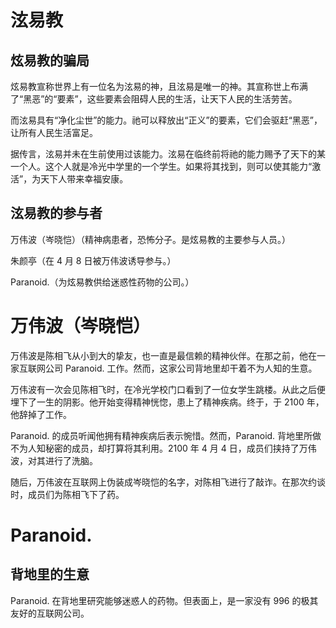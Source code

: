 # 泫易教

## 炫易教的骗局

炫易教宣称世界上有一位名为泫易的神，且泫易是唯一的神。其宣称世上布满了“黑恶”的“要素”，这些要素会阻碍人民的生活，让天下人民的生活劳苦。

而泫易具有“净化尘世”的能力。祂可以释放出“正义”的要素，它们会驱赶“黑恶”，让所有人民生活富足。

据传言，泫易并未在生前使用过该能力。泫易在临终前将祂的能力赐予了天下的某一个人。这个人就是冷光中学里的一个学生。如果将其找到，则可以使其能力“激活”，为天下人带来幸福安康。

## 泫易教的参与者

万伟波（岑晓恺）（精神病患者，恐怖分子。是炫易教的主要参与人员。）

朱颜亭（在 4 月 8 日被万伟波诱导参与。）

Paranoid.（为炫易教供给迷惑性药物的公司。）

# 万伟波（岑晓恺）

万伟波是陈相飞从小到大的挚友，也一直是最信赖的精神伙伴。在那之前，他在一家互联网公司 Paranoid. 工作。然而，这家公司背地里却干着不为人知的生意。

万伟波有一次会见陈相飞时，在冷光学校门口看到了一位女学生跳楼。从此之后便埋下了一生的阴影。他开始变得精神恍惚，患上了精神疾病。终于，于 2100 年，他辞掉了工作。

Paranoid. 的成员听闻他拥有精神疾病后表示惋惜。然而，Paranoid. 背地里所做不为人知秘密的成员，却打算将其利用。2100 年 4 月 4 日，成员们挟持了万伟波，对其进行了洗脑。

随后，万伟波在互联网上伪装成岑晓恺的名字，对陈相飞进行了敲诈。在那次约谈时，成员们为陈相飞下了药。

# Paranoid.

## 背地里的生意

Paranoid. 在背地里研究能够迷惑人的药物。但表面上，是一家没有 996 的极其友好的互联网公司。